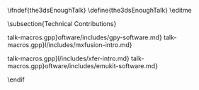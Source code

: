 \ifndef{the3dsEnoughTalk}
\define{the3dsEnoughTalk}
\editme

\subsection{Technical Contributions}

talk-macros.gpp}oftware/includes/gpy-software.md}
talk-macros.gpp}l/includes/mxfusion-intro.md}

<!--talk-macros.gpp}l/includes/mxfusion-pilco.md}-->
talk-macros.gpp}l/includes/xfer-intro.md}
talk-macros.gpp}oftware/includes/emukit-software.md}


\endif
